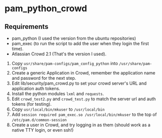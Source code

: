 pam_python_crowd
================

Requirements
------------

* pam_python (I used the version from the ubuntu repositories)
* pam_exec (to run the script to add the user when they login the first time).
* Atlassian Crowd 2.1 (That's the version I used).

1. Copy `usr/share/pam-configs/pam_config_python` into `/usr/share/pam-configs`
1. Create a generic Application in Crowd, remember the application name and password for the next step.
1. Edit lib/security/pam_crowd.py to set your crowd server's URL and application auth tokens.
1. Install the python modules `lxml` and `requests`.
1. Edit `crowd_test2.py` and `crowd_test.py` to match the server url and auth tokens (for testing).
1. Copy `usr/local/bin/mkuser` to `/usr/local/bin`
1. Add `session required pam_exec.so /usr/local/bin/mkuser` to the top of `/etc/pam.d/common-session`
1. Create a user in Crowd, and try logging in as them (should work as a native TTY login, or even ssh!)

